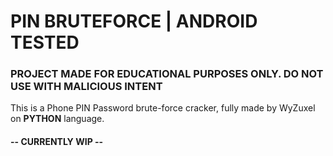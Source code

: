 # PIN BRUTEFORCE | ANDROID TESTED

### PROJECT MADE FOR **EDUCATIONAL PURPOSES** ONLY. DO **NOT** USE WITH MALICIOUS INTENT

This is a Phone PIN Password brute-force cracker, fully made by WyZuxel on **PYTHON** language.

#### -- CURRENTLY WIP --